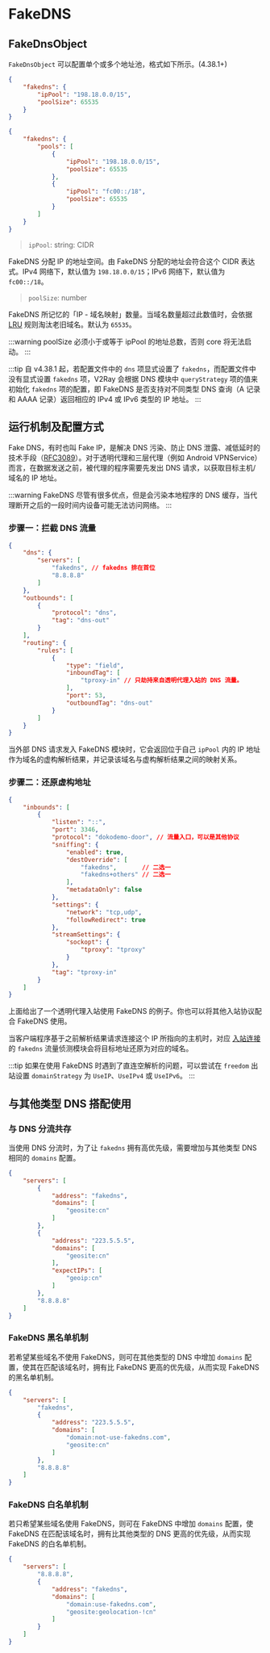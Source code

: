 # FakeDNS

## FakeDnsObject

`FakeDnsObject` 可以配置单个或多个地址池，格式如下所示。(4.38.1+)

```json
{
    "fakedns": {
        "ipPool": "198.18.0.0/15",
        "poolSize": 65535
    }
}
```
```json
{
    "fakedns": {
        "pools": [
            {
                "ipPool": "198.18.0.0/15",
                "poolSize": 65535
            },
            {
                "ipPool": "fc00::/18",
                "poolSize": 65535
            }
        ]
    }
}
```

> `ipPool`: string: CIDR

FakeDNS 分配 IP 的地址空间。由 FakeDNS 分配的地址会符合这个 CIDR 表达式。IPv4 网络下，默认值为 `198.18.0.0/15`；IPv6 网络下，默认值为 `fc00::/18`。

> `poolSize`: number

FakeDNS 所记忆的「IP - 域名映射」数量。当域名数量超过此数值时，会依据 [LRU](https://en.wikipedia.org/wiki/Cache_replacement_policies#Least_recently_used_(LRU)) 规则淘汰老旧域名。默认为 `65535`。

:::warning
poolSize 必须小于或等于 ipPool 的地址总数，否则 core 将无法启动。
:::

:::tip
自 v4.38.1 起，若配置文件中的 `dns` 项显式设置了 `fakedns`，而配置文件中没有显式设置 `fakedns` 项，V2Ray 会根据 DNS 模块中 `queryStrategy` 项的值来初始化 `fakedns` 项的配置，即 FakeDNS 是否支持对不同类型 DNS 查询（A 记录和 AAAA 记录）返回相应的 IPv4 或 IPv6 类型的 IP 地址。
:::

## 运行机制及配置方式

Fake DNS，有时也叫 Fake IP，是解决 DNS 污染、防止 DNS 泄露、减低延时的技术手段（[RFC3089](https://tools.ietf.org/html/rfc3089)）。对于透明代理和三层代理（例如 Android VPNService）而言，在数据发送之前，被代理的程序需要先发出 DNS 请求，以获取目标主机/域名的 IP 地址。

:::warning
FakeDNS 尽管有很多优点，但是会污染本地程序的 DNS 缓存，当代理断开之后的一段时间内设备可能无法访问网络。
:::

### 步骤一：拦截 DNS 流量

```json
{
    "dns": {
        "servers": [
            "fakedns", // fakedns 排在首位
            "8.8.8.8"
        ]
    },
    "outbounds": [
        {
            "protocol": "dns",
            "tag": "dns-out"
        }
    ],
    "routing": {
        "rules": [
            {
                "type": "field",
                "inboundTag": [
                    "tproxy-in" // 只劫持来自透明代理入站的 DNS 流量。
                ],
                "port": 53,
                "outboundTag": "dns-out"
            }
        ]
    }
}
```

当外部 DNS 请求发入 FakeDNS 模块时，它会返回位于自己 `ipPool` 内的 IP 地址作为域名的虚构解析结果，并记录该域名与虚构解析结果之间的映射关系。

### 步骤二：还原虚构地址

```json
{
    "inbounds": [
        {
            "listen": "::",
            "port": 3346,
            "protocol": "dokodemo-door", // 流量入口，可以是其他协议
            "sniffing": {
                "enabled": true,
                "destOverride": [
                    "fakedns",       // 二选一
                    "fakedns+others" // 二选一
                ],
                "metadataOnly": false
            },
            "settings": {
                "network": "tcp,udp",
                "followRedirect": true
            },
            "streamSettings": {
                "sockopt": {
                    "tproxy": "tproxy"
                }
            },
            "tag": "tproxy-in"
        }
    ]
}
```

上面给出了一个透明代理入站使用 FakeDNS 的例子。你也可以将其他入站协议配合 FakeDNS 使用。

当客户端程序基于之前解析结果请求连接这个 IP 所指向的主机时，对应 [入站连接](inbounds.md) 的 `fakedns` 流量侦测模块会将目标地址还原为对应的域名。

:::tip
如果在使用 FakeDNS 时遇到了直连空解析的问题，可以尝试在 `freedom` 出站设置 `domainStrategy` 为 `UseIP`、`UseIPv4` 或 `UseIPv6`。
:::

## 与其他类型 DNS 搭配使用

### 与 DNS 分流共存

当使用 DNS 分流时，为了让 `fakedns` 拥有高优先级，需要增加与其他类型 DNS 相同的 `domains` 配置。

```json
{
    "servers": [
        {
            "address": "fakedns",
            "domains": [
                "geosite:cn"
            ]
        },
        {
            "address": "223.5.5.5",
            "domains": [
                "geosite:cn"
            ],
            "expectIPs": [
                "geoip:cn"
            ]
        },
        "8.8.8.8"
    ]
}
```

### FakeDNS 黑名单机制

若希望某些域名不使用 FakeDNS，则可在其他类型的 DNS 中增加 `domains` 配置，使其在匹配该域名时，拥有比 FakeDNS 更高的优先级，从而实现 FakeDNS 的黑名单机制。

```json
{
    "servers": [
        "fakedns",
        {
            "address": "223.5.5.5",
            "domains": [
                "domain:not-use-fakedns.com",
                "geosite:cn"
            ]
        },
        "8.8.8.8"
    ]
}
```

### FakeDNS 白名单机制

若只希望某些域名使用 FakeDNS，则可在 FakeDNS 中增加 `domains` 配置，使 FakeDNS 在匹配该域名时，拥有比其他类型的 DNS 更高的优先级，从而实现 FakeDNS 的白名单机制。

```json
{
    "servers": [
        "8.8.8.8",
        {
            "address": "fakedns",
            "domains": [
                "domain:use-fakedns.com",
                "geosite:geolocation-!cn"
            ]
        }
    ]
}
```
